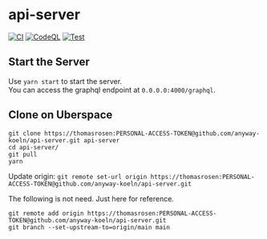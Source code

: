 # api-server

[![CI](https://github.com/anyway-koeln/api-server/actions/workflows/deploy-to-uberspace.yml/badge.svg)](https://github.com/anyway-koeln/api-server/actions/workflows/deploy-to-uberspace.yml)
[![CodeQL](https://github.com/anyway-koeln/api-server/actions/workflows/codeql-analysis.yml/badge.svg)](https://github.com/anyway-koeln/api-server/actions/workflows/codeql-analysis.yml)
[![Test](https://github.com/anyway-koeln/api-server/actions/workflows/test.yml/badge.svg)](https://github.com/anyway-koeln/api-server/actions/workflows/test.yml)

## Start the Server
Use `yarn start` to start the server.</br>
You can access the graphql endpoint at `0.0.0.0:4000/graphql`.



## Clone on Uberspace

```
git clone https://thomasrosen:PERSONAL-ACCESS-TOKEN@github.com/anyway-koeln/api-server.git api-server
cd api-server/
git pull
yarn
```

Update origin: `git remote set-url origin https://thomasrosen:PERSONAL-ACCESS-TOKEN@github.com/anyway-koeln/api-server.git`

The following is not need. Just here for reference.
```
git remote add origin https://thomasrosen:PERSONAL-ACCESS-TOKEN@github.com/anyway-koeln/api-server.git
git branch --set-upstream-to=origin/main main
```
